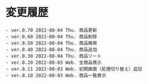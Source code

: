 # 変更履歴

	- ver.0.70 2022-08-04 Thu. 商品更新
	- ver.0.60 2022-08-04 Thu. 商品削除
	- ver.0.50 2022-08-04 Thu. 商品検索
	- ver.0.40 2022-08-04 Thu. 商品追加
	- ver.0.30 2022-08-04 Thu. 商品ソート
	- ver.0.20 2022-08-03 Web. 全商品表示
	- ver.0.11 2022-08-03 Web. 初期画面（処理切り替え）追加
	- ver.0.10 2022-08-03 Web. 商品一覧表示